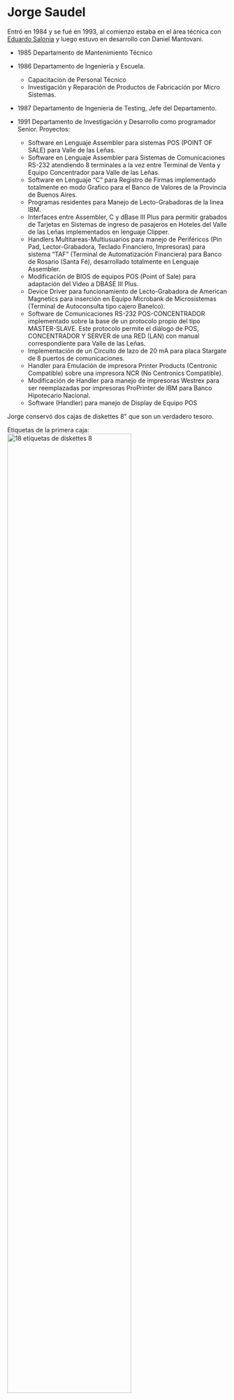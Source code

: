 Jorge Saudel
===

Entró en 1984 y se fué en 1993, al comienzo estaba en el área técnica con [Eduardo Salonia](../Eduardo%20Salonia) y luego estuvo en desarrollo con Daniel Mantovani.

* 1985 Departamento de Mantenimiento Técnico
* 1986 Departamento de Ingeniería y Escuela.
  * Capacitacion de Personal Técnico
  * Investigación y Reparación de Productos de Fabricación por Micro Sistemas.

* 1987 Departamento de Ingenieria de Testing, Jefe del Departamento.

* 1991 Departamento de Investigación y Desarrollo como programador Senior. Proyectos:
  * Software en Lenguaje Assembler para sistemas POS (POINT OF SALE) para Valle de las Leñas.
  * Software en Lenguaje Assembler para Sistemas de Comunicaciones RS-232 atendiendo 8 terminales a la vez entre Terminal de Venta y Equipo Concentrador para Valle de las Leñas.
  * Software en Lenguaje “C” para Registro de Firmas implementado totalmente en modo Grafico para el Banco de Valores de la Provincia de Buenos Aires.
  * Programas residentes para Manejo de Lecto-Grabadoras de la linea IBM.
  * Interfaces entre Assembler, C y dBase III Plus para permitir grabados de Tarjetas en Sistemas de ingreso de pasajeros en Hoteles del Valle de las Leñas implementados en lenguaje Clipper.
  * Handlers Multitareas-Multiusuarios para manejo de Periféricos (Pin Pad, Lector-Grabadora, Teclado Financiero, Impresoras) para sistema “TAF” (Terminal de Automatización Financiera) para Banco de Rosario (Santa Fé), desarrollado totalmente en Lenguaje Assembler.
  * Modificación de BIOS de equipos POS (Point of Sale) para adaptación del Video a DBASE III Plus.
  * Device Driver para funcionamiento de Lecto-Grabadora de American Magnetics para inserción en Equipo Microbank de Microsistemas (Terminal de Autoconsulta tipo cajero Banelco).
  * Software de Comunicaciones RS-232 POS-CONCENTRADOR implementado sobre la base de un protocolo propio del tipo MASTER-SLAVE. Este protocolo permite el diálogo de POS, CONCENTRADOR Y SERVER de una RED (LAN) con manual correspondiente para Valle de las Leñas.
  * Implementación de un Circuito de lazo de 20 mA para placa Stargate de 8 puertos de comunicaciones.
  * Handler para Emulación de impresora Printer Products (Centronic Compatible) sobre una impresora NCR (No Centronics Compatible).
  * Modificación de Handler para manejo de impresoras Westrex para ser reemplazadas por impresoras ProPrinter de IBM para Banco Hipotecario Nacional.
  * Software (Handler) para manejo de Display de Equipo POS

Jorge conservó dos cajas de diskettes 8" que son un verdadero tesoro.

Etiquetas de la primera caja:
<br>
<img alt="18 etiquetas de diskettes 8" width="75%" src="caja1_8p_Jorge_Saudel.jpg">

Etiquetas de la segunda caja:
<br>
<img alt="16 etiquetas de 15 diskettes 8 y uno de 5.25" width="75%" src="caja2_8p_Jorge_Saudel.jpg">
